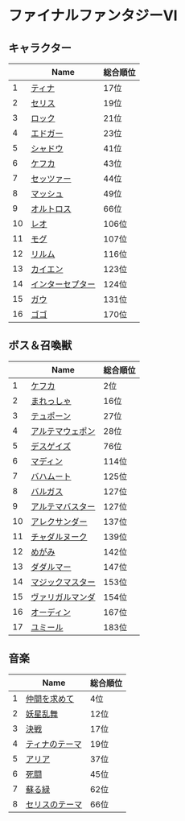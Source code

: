 # ファイナルファンタジーVI

## キャラクター
||Name|総合順位|
|-|-|-|
|1|[ティナ](https://www.google.co.jp/search?hl=jp&gl=JP&tbm=isch&q=%E3%83%86%E3%82%A3%E3%83%8A+%E3%83%95%E3%82%A1%E3%82%A4%E3%83%8A%E3%83%AB%E3%83%95%E3%82%A1%E3%83%B3%E3%82%BF%E3%82%B8%E3%83%BCVI)|17位|
|2|[セリス](https://www.google.co.jp/search?hl=jp&gl=JP&tbm=isch&q=%E3%82%BB%E3%83%AA%E3%82%B9+%E3%83%95%E3%82%A1%E3%82%A4%E3%83%8A%E3%83%AB%E3%83%95%E3%82%A1%E3%83%B3%E3%82%BF%E3%82%B8%E3%83%BCVI)|19位|
|3|[ロック](https://www.google.co.jp/search?hl=jp&gl=JP&tbm=isch&q=%E3%83%AD%E3%83%83%E3%82%AF+%E3%83%95%E3%82%A1%E3%82%A4%E3%83%8A%E3%83%AB%E3%83%95%E3%82%A1%E3%83%B3%E3%82%BF%E3%82%B8%E3%83%BCVI)|21位|
|4|[エドガー](https://www.google.co.jp/search?hl=jp&gl=JP&tbm=isch&q=%E3%82%A8%E3%83%89%E3%82%AC%E3%83%BC+%E3%83%95%E3%82%A1%E3%82%A4%E3%83%8A%E3%83%AB%E3%83%95%E3%82%A1%E3%83%B3%E3%82%BF%E3%82%B8%E3%83%BCVI)|23位|
|5|[シャドウ](https://www.google.co.jp/search?hl=jp&gl=JP&tbm=isch&q=%E3%82%B7%E3%83%A3%E3%83%89%E3%82%A6+%E3%83%95%E3%82%A1%E3%82%A4%E3%83%8A%E3%83%AB%E3%83%95%E3%82%A1%E3%83%B3%E3%82%BF%E3%82%B8%E3%83%BCVI)|41位|
|6|[ケフカ](https://www.google.co.jp/search?hl=jp&gl=JP&tbm=isch&q=%E3%82%B1%E3%83%95%E3%82%AB+%E3%83%95%E3%82%A1%E3%82%A4%E3%83%8A%E3%83%AB%E3%83%95%E3%82%A1%E3%83%B3%E3%82%BF%E3%82%B8%E3%83%BCVI)|43位|
|7|[セッツァー](https://www.google.co.jp/search?hl=jp&gl=JP&tbm=isch&q=%E3%82%BB%E3%83%83%E3%83%84%E3%82%A1%E3%83%BC+%E3%83%95%E3%82%A1%E3%82%A4%E3%83%8A%E3%83%AB%E3%83%95%E3%82%A1%E3%83%B3%E3%82%BF%E3%82%B8%E3%83%BCVI)|44位|
|8|[マッシュ](https://www.google.co.jp/search?hl=jp&gl=JP&tbm=isch&q=%E3%83%9E%E3%83%83%E3%82%B7%E3%83%A5+%E3%83%95%E3%82%A1%E3%82%A4%E3%83%8A%E3%83%AB%E3%83%95%E3%82%A1%E3%83%B3%E3%82%BF%E3%82%B8%E3%83%BCVI)|49位|
|9|[オルトロス](https://www.google.co.jp/search?hl=jp&gl=JP&tbm=isch&q=%E3%82%AA%E3%83%AB%E3%83%88%E3%83%AD%E3%82%B9+%E3%83%95%E3%82%A1%E3%82%A4%E3%83%8A%E3%83%AB%E3%83%95%E3%82%A1%E3%83%B3%E3%82%BF%E3%82%B8%E3%83%BCVI)|66位|
|10|[レオ](https://www.google.co.jp/search?hl=jp&gl=JP&tbm=isch&q=%E3%83%AC%E3%82%AA+%E3%83%95%E3%82%A1%E3%82%A4%E3%83%8A%E3%83%AB%E3%83%95%E3%82%A1%E3%83%B3%E3%82%BF%E3%82%B8%E3%83%BCVI)|106位|
|11|[モグ](https://www.google.co.jp/search?hl=jp&gl=JP&tbm=isch&q=%E3%83%A2%E3%82%B0+%E3%83%95%E3%82%A1%E3%82%A4%E3%83%8A%E3%83%AB%E3%83%95%E3%82%A1%E3%83%B3%E3%82%BF%E3%82%B8%E3%83%BCVI)|107位|
|12|[リルム](https://www.google.co.jp/search?hl=jp&gl=JP&tbm=isch&q=%E3%83%AA%E3%83%AB%E3%83%A0+%E3%83%95%E3%82%A1%E3%82%A4%E3%83%8A%E3%83%AB%E3%83%95%E3%82%A1%E3%83%B3%E3%82%BF%E3%82%B8%E3%83%BCVI)|116位|
|13|[カイエン](https://www.google.co.jp/search?hl=jp&gl=JP&tbm=isch&q=%E3%82%AB%E3%82%A4%E3%82%A8%E3%83%B3+%E3%83%95%E3%82%A1%E3%82%A4%E3%83%8A%E3%83%AB%E3%83%95%E3%82%A1%E3%83%B3%E3%82%BF%E3%82%B8%E3%83%BCVI)|123位|
|14|[インターセプター](https://www.google.co.jp/search?hl=jp&gl=JP&tbm=isch&q=%E3%82%A4%E3%83%B3%E3%82%BF%E3%83%BC%E3%82%BB%E3%83%97%E3%82%BF%E3%83%BC+%E3%83%95%E3%82%A1%E3%82%A4%E3%83%8A%E3%83%AB%E3%83%95%E3%82%A1%E3%83%B3%E3%82%BF%E3%82%B8%E3%83%BCVI)|124位|
|15|[ガウ](https://www.google.co.jp/search?hl=jp&gl=JP&tbm=isch&q=%E3%82%AC%E3%82%A6+%E3%83%95%E3%82%A1%E3%82%A4%E3%83%8A%E3%83%AB%E3%83%95%E3%82%A1%E3%83%B3%E3%82%BF%E3%82%B8%E3%83%BCVI)|131位|
|16|[ゴゴ](https://www.google.co.jp/search?hl=jp&gl=JP&tbm=isch&q=%E3%82%B4%E3%82%B4+%E3%83%95%E3%82%A1%E3%82%A4%E3%83%8A%E3%83%AB%E3%83%95%E3%82%A1%E3%83%B3%E3%82%BF%E3%82%B8%E3%83%BCVI)|170位|

## ボス＆召喚獣
||Name|総合順位|
|-|-|-|
|1|[ケフカ](https://www.google.co.jp/search?hl=jp&gl=JP&tbm=isch&q=%E3%82%B1%E3%83%95%E3%82%AB+%E3%83%95%E3%82%A1%E3%82%A4%E3%83%8A%E3%83%AB%E3%83%95%E3%82%A1%E3%83%B3%E3%82%BF%E3%82%B8%E3%83%BCVI)|2位|
|2|[まれっしゃ](https://www.google.co.jp/search?hl=jp&gl=JP&tbm=isch&q=%E3%81%BE%E3%82%8C%E3%81%A3%E3%81%97%E3%82%83+%E3%83%95%E3%82%A1%E3%82%A4%E3%83%8A%E3%83%AB%E3%83%95%E3%82%A1%E3%83%B3%E3%82%BF%E3%82%B8%E3%83%BCVI)|16位|
|3|[テュポーン](https://www.google.co.jp/search?hl=jp&gl=JP&tbm=isch&q=%E3%83%86%E3%83%A5%E3%83%9D%E3%83%BC%E3%83%B3+%E3%83%95%E3%82%A1%E3%82%A4%E3%83%8A%E3%83%AB%E3%83%95%E3%82%A1%E3%83%B3%E3%82%BF%E3%82%B8%E3%83%BCVI)|27位|
|4|[アルテマウェポン](https://www.google.co.jp/search?hl=jp&gl=JP&tbm=isch&q=%E3%82%A2%E3%83%AB%E3%83%86%E3%83%9E%E3%82%A6%E3%82%A7%E3%83%9D%E3%83%B3+%E3%83%95%E3%82%A1%E3%82%A4%E3%83%8A%E3%83%AB%E3%83%95%E3%82%A1%E3%83%B3%E3%82%BF%E3%82%B8%E3%83%BCVI)|28位|
|5|[デスゲイズ](https://www.google.co.jp/search?hl=jp&gl=JP&tbm=isch&q=%E3%83%87%E3%82%B9%E3%82%B2%E3%82%A4%E3%82%BA+%E3%83%95%E3%82%A1%E3%82%A4%E3%83%8A%E3%83%AB%E3%83%95%E3%82%A1%E3%83%B3%E3%82%BF%E3%82%B8%E3%83%BCVI)|76位|
|6|[マディン](https://www.google.co.jp/search?hl=jp&gl=JP&tbm=isch&q=%E3%83%9E%E3%83%87%E3%82%A3%E3%83%B3+%E3%83%95%E3%82%A1%E3%82%A4%E3%83%8A%E3%83%AB%E3%83%95%E3%82%A1%E3%83%B3%E3%82%BF%E3%82%B8%E3%83%BCVI)|114位|
|7|[バハムート](https://www.google.co.jp/search?hl=jp&gl=JP&tbm=isch&q=%E3%83%90%E3%83%8F%E3%83%A0%E3%83%BC%E3%83%88+%E3%83%95%E3%82%A1%E3%82%A4%E3%83%8A%E3%83%AB%E3%83%95%E3%82%A1%E3%83%B3%E3%82%BF%E3%82%B8%E3%83%BCVI)|125位|
|8|[バルガス](https://www.google.co.jp/search?hl=jp&gl=JP&tbm=isch&q=%E3%83%90%E3%83%AB%E3%82%AC%E3%82%B9+%E3%83%95%E3%82%A1%E3%82%A4%E3%83%8A%E3%83%AB%E3%83%95%E3%82%A1%E3%83%B3%E3%82%BF%E3%82%B8%E3%83%BCVI)|127位|
|9|[アルテマバスター](https://www.google.co.jp/search?hl=jp&gl=JP&tbm=isch&q=%E3%82%A2%E3%83%AB%E3%83%86%E3%83%9E%E3%83%90%E3%82%B9%E3%82%BF%E3%83%BC+%E3%83%95%E3%82%A1%E3%82%A4%E3%83%8A%E3%83%AB%E3%83%95%E3%82%A1%E3%83%B3%E3%82%BF%E3%82%B8%E3%83%BCVI)|127位|
|10|[アレクサンダー](https://www.google.co.jp/search?hl=jp&gl=JP&tbm=isch&q=%E3%82%A2%E3%83%AC%E3%82%AF%E3%82%B5%E3%83%B3%E3%83%80%E3%83%BC+%E3%83%95%E3%82%A1%E3%82%A4%E3%83%8A%E3%83%AB%E3%83%95%E3%82%A1%E3%83%B3%E3%82%BF%E3%82%B8%E3%83%BCVI)|137位|
|11|[チャダルヌーク](https://www.google.co.jp/search?hl=jp&gl=JP&tbm=isch&q=%E3%83%81%E3%83%A3%E3%83%80%E3%83%AB%E3%83%8C%E3%83%BC%E3%82%AF+%E3%83%95%E3%82%A1%E3%82%A4%E3%83%8A%E3%83%AB%E3%83%95%E3%82%A1%E3%83%B3%E3%82%BF%E3%82%B8%E3%83%BCVI)|139位|
|12|[めがみ](https://www.google.co.jp/search?hl=jp&gl=JP&tbm=isch&q=%E3%82%81%E3%81%8C%E3%81%BF+%E3%83%95%E3%82%A1%E3%82%A4%E3%83%8A%E3%83%AB%E3%83%95%E3%82%A1%E3%83%B3%E3%82%BF%E3%82%B8%E3%83%BCVI)|142位|
|13|[ダダルマー](https://www.google.co.jp/search?hl=jp&gl=JP&tbm=isch&q=%E3%83%80%E3%83%80%E3%83%AB%E3%83%9E%E3%83%BC+%E3%83%95%E3%82%A1%E3%82%A4%E3%83%8A%E3%83%AB%E3%83%95%E3%82%A1%E3%83%B3%E3%82%BF%E3%82%B8%E3%83%BCVI)|147位|
|14|[マジックマスター](https://www.google.co.jp/search?hl=jp&gl=JP&tbm=isch&q=%E3%83%9E%E3%82%B8%E3%83%83%E3%82%AF%E3%83%9E%E3%82%B9%E3%82%BF%E3%83%BC+%E3%83%95%E3%82%A1%E3%82%A4%E3%83%8A%E3%83%AB%E3%83%95%E3%82%A1%E3%83%B3%E3%82%BF%E3%82%B8%E3%83%BCVI)|153位|
|15|[ヴァリガルマンダ](https://www.google.co.jp/search?hl=jp&gl=JP&tbm=isch&q=%E3%83%B4%E3%82%A1%E3%83%AA%E3%82%AC%E3%83%AB%E3%83%9E%E3%83%B3%E3%83%80+%E3%83%95%E3%82%A1%E3%82%A4%E3%83%8A%E3%83%AB%E3%83%95%E3%82%A1%E3%83%B3%E3%82%BF%E3%82%B8%E3%83%BCVI)|154位|
|16|[オーディン](https://www.google.co.jp/search?hl=jp&gl=JP&tbm=isch&q=%E3%82%AA%E3%83%BC%E3%83%87%E3%82%A3%E3%83%B3+%E3%83%95%E3%82%A1%E3%82%A4%E3%83%8A%E3%83%AB%E3%83%95%E3%82%A1%E3%83%B3%E3%82%BF%E3%82%B8%E3%83%BCVI)|167位|
|17|[ユミール](https://www.google.co.jp/search?hl=jp&gl=JP&tbm=isch&q=%E3%83%A6%E3%83%9F%E3%83%BC%E3%83%AB+%E3%83%95%E3%82%A1%E3%82%A4%E3%83%8A%E3%83%AB%E3%83%95%E3%82%A1%E3%83%B3%E3%82%BF%E3%82%B8%E3%83%BCVI)|183位|

## 音楽
||Name|総合順位|
|-|-|-|
|1|[仲間を求めて](https://www.youtube.com/watch?v=4dpqwKGwCwE)|4位|
|2|[妖星乱舞](https://www.youtube.com/watch?v=HnbFPYUGyMg)|12位|
|3|[決戦](https://www.youtube.com/watch?v=WmBPTpvYyIY)|17位|
|4|[ティナのテーマ](https://www.youtube.com/watch?v=SrDiiVn1VCk)|19位|
|5|[アリア](https://www.youtube.com/watch?v=S9M_3nNUufU)|37位|
|6|[死闘](https://www.youtube.com/watch?v=WTyCvbfUeoM)|45位|
|7|[蘇る緑](https://www.youtube.com/watch?v=EoHsNo-ns0M)|62位|
|8|[セリスのテーマ](https://www.youtube.com/watch?v=U32g2jp273o)|66位|


